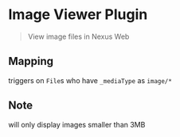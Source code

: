 # Image Viewer Plugin

> View image files in Nexus Web

## Mapping

triggers on `File`s who have `_mediaType` as `image/*`

## Note

will only display images smaller than 3MB
